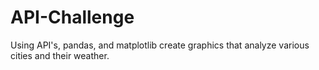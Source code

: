 # API-Challenge
Using API's, pandas, and matplotlib create graphics that analyze various cities and their weather.

